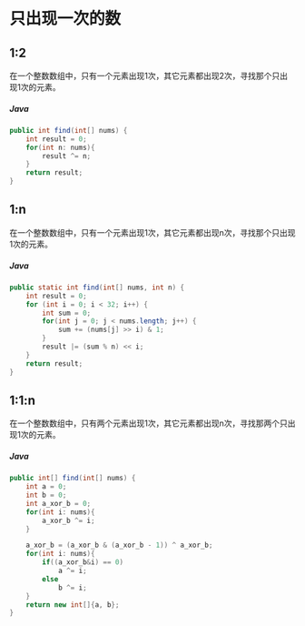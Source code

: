 # 只出现一次的数

## 1:2

在一个整数数组中，只有一个元素出现1次，其它元素都出现2次，寻找那个只出现1次的元素。

##### Java
``` Java
public int find(int[] nums) {
    int result = 0;
    for(int n: nums){
        result ^= n;
    }
    return result;
}
```

## 1:n
在一个整数数组中，只有一个元素出现1次，其它元素都出现n次，寻找那个只出现1次的元素。

##### Java
``` Java
public static int find(int[] nums, int n) {
    int result = 0;
    for (int i = 0; i < 32; i++) {
        int sum = 0;
        for(int j = 0; j < nums.length; j++) {
            sum += (nums[j] >> i) & 1;
        }
        result |= (sum % n) << i;
    }
    return result;
}
```

## 1:1:n

在一个整数数组中，只有两个元素出现1次，其它元素都出现n次，寻找那两个只出现1次的元素。

##### Java
``` Java
public int[] find(int[] nums) {
    int a = 0;  
    int b = 0;  
    int a_xor_b = 0;  
    for(int i: nums){  
        a_xor_b ^= i;  
    }  

    a_xor_b = (a_xor_b & (a_xor_b - 1)) ^ a_xor_b;
    for(int i: nums){  
        if((a_xor_b&i) == 0)  
            a ^= i;  
        else  
            b ^= i;  
    }  
    return new int[]{a, b};  
}
```